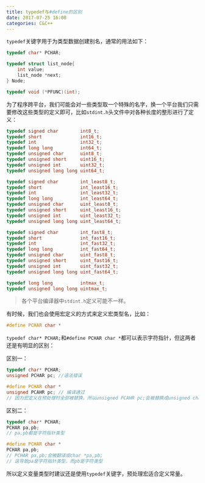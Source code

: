 ```yaml
---
title: typedef与#define的区别
date: 2017-07-25 16:08
categories: C&C++
---
```


`typedef`关键字用于为类型数据创建别名，通常的用法如下：

```c
typedef char* PCHAR;

typedef struct list_node{
    int value;
    list_node *next;
} Node;

typedef void (*PFUNC)(int);
```

为了程序跨平台，我们可能会对一些类型取一个特殊的名字，换一个平台我们只需要修改这些类型的定义即可，比如`stdint.h`头文件中对各种长度的整形进行了定义：

```c
typedef signed char        int8_t;
typedef short              int16_t;
typedef int                int32_t;
typedef long long          int64_t;
typedef unsigned char      uint8_t;
typedef unsigned short     uint16_t;
typedef unsigned int       uint32_t;
typedef unsigned long long uint64_t;

typedef signed char        int_least8_t;
typedef short              int_least16_t;
typedef int                int_least32_t;
typedef long long          int_least64_t;
typedef unsigned char      uint_least8_t;
typedef unsigned short     uint_least16_t;
typedef unsigned int       uint_least32_t;
typedef unsigned long long uint_least64_t;

typedef signed char        int_fast8_t;
typedef short              int_fast16_t;
typedef int                int_fast32_t;
typedef long long          int_fast64_t;
typedef unsigned char      uint_fast8_t;
typedef unsigned short     uint_fast16_t;
typedef unsigned int       uint_fast32_t;
typedef unsigned long long uint_fast64_t;

typedef long long          intmax_t;
typedef unsigned long long uintmax_t;
```

> 各个平台编译器中`stdint.h`定义可能不一样。

有时候，我们也会使用宏定义的方式来定义宏类型名，比如：

```c
#define PCHAR char *
```

`typedef char* PCHAR;`和`#define PCHAR char *`都可以表示字符指针，但这两者还是有明显的区别：

区别一：

```c
typedef char* PCHAR;
unsigned PCHAR pc; //语法错误
```

```c
#define PCHAR char *
unsigned PCAHR pc; // 编译通过
// 因为宏定义在预处理时全部被替换，所以unsigned PCAHR pc;会被替换成unsigned char *pc;
```

区别二：

```c
typedef char* PCHAR;
PCHAR pa,pb;
// pa,pb都是字符指针类型
```

```c
#define PCHAR char *
PCHAR pa,pb;
// PCHAR pa,pb;会被翻译成char *pa,pb;
// 这导致pa是字符指针类型，而pb是字符类型
```



所以定义变量类型时建议还是使用`typedef`关键字，预处理宏适合定义常量。